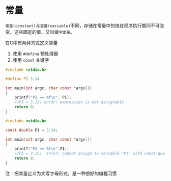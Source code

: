 # 常量

`常量(constant)`与`变量(variable)`不同，存储在常量中的值在程序执行期间不可改变。这些固定的值，又叫做`字面量`。

在C中有两种方式定义常量

1. 使用 `#define` 预处理器
2. 使用 `const` 关键字

```c
#include <stdio.h>

#define PI 3.14

int main(int argc, char const *argv[])
{
    printf("PI == %f\n", PI);
    //PI = 3.15; error: expression is not assignable
    return 0;
}
```

```c
#include <stdio.h>

const double PI = 3.14;

int main(int argc, char const *argv[])
{
    printf("PI == %f\n",PI);  
    //PI = 3.15;  error: cannot assign to variable 'PI' with const-qualified type 'const double'
    return 0;
}
```

注：把常量定义为大写字母形式，是一种很好的编程习惯